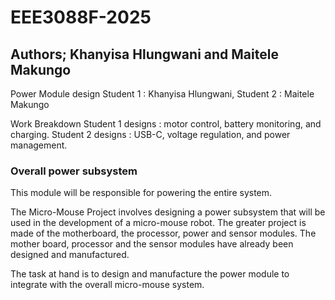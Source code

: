# EEE3088F-2025
## Authors; Khanyisa Hlungwani and Maitele Makungo
Power Module design
Student 1 : Khanyisa Hlungwani,
Student 2 : Maitele Makungo

Work Breakdown
Student 1 designs : motor control, battery monitoring, and charging.
Student 2 designs : USB-C, voltage regulation, and power management.

### Overall power subsystem
This module will be responsible for powering the entire system.

 The Micro-Mouse Project involves designing a power subsystem that will be used in the development of a micro-mouse robot. 
 The greater project is made of the motherboard, the processor, power and sensor modules. The mother board, processor and the sensor modules have already been designed
 and manufactured. 
 
 The task at hand is to design and manufacture the power module to integrate with the overall micro-mouse system.
 
